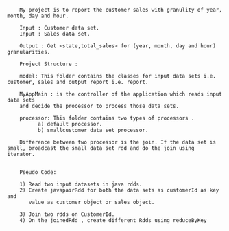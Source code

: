 
        My project is to report the customer sales with granulity of year, month, day and hour. 

        Input : Customer data set.
        Input : Sales data set.

        Output : Get <state,total_sales> for (year, month, day and hour) granularities.

        Project Structure :

        model: This folder contains the classes for input data sets i.e. customer, sales and output report i.e. report. 

        MyAppMain : is the controller of the application which reads input data sets
        and decide the processor to process those data sets.

        processor: This folder contains two types of processors .
              a) default processor.
              b) smallcustomer data set processor.

        Difference between two processor is the join. If the data set is small, broadcast the small data set rdd and do the join using iterator.


        Pseudo Code:

        1) Read two input datasets in java rdds.
        2) Create javapairRdd for both the data sets as customerId as key and
           value as customer object or sales object.

        3) Join two rdds on CustomerId.
        4) On the joinedRdd , create different Rdds using reduceByKey 

